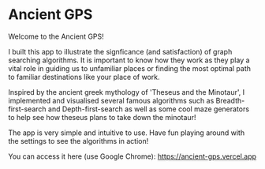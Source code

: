 <h1>Ancient GPS</h1>

Welcome to the Ancient GPS!

I built this app to illustrate the signficance (and satisfaction) of graph searching algorithms. It is important to know how they work as they play a vital role in guiding us to unfamiliar places or finding the most optimal path to familiar destinations like your place of work. 

Inspired by the ancient greek mythology of 'Theseus and the Minotaur', I implemented and visualised several famous algorithms such as Breadth-first-search and Depth-first-search as well as some cool maze generators to help see how theseus plans to take down the minotaur!

The app is very simple and intuitive to use. Have fun playing around with the settings to see the algorithms in action!

You can access it here (use Google Chrome): <a href="https://ancient-gps.vercel.app" target="_blank">https://ancient-gps.vercel.app</a>
